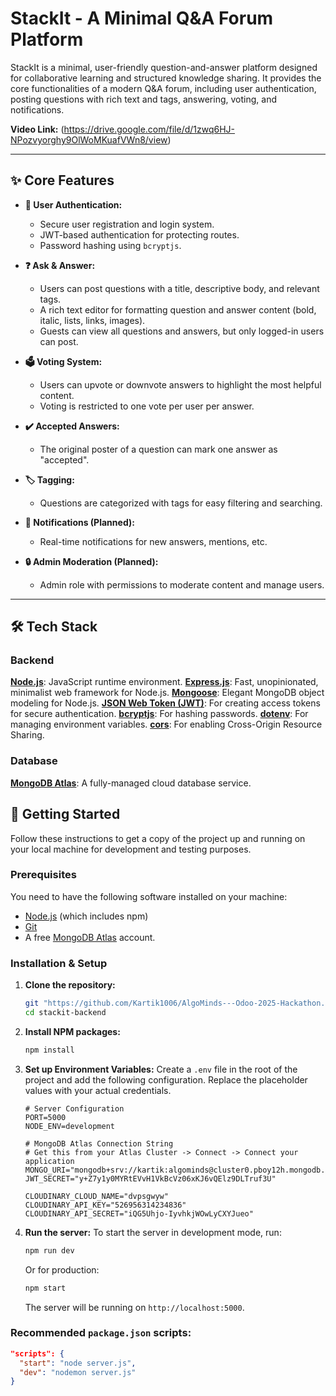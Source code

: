 # StackIt - A Minimal Q&A Forum Platform

StackIt is a minimal, user-friendly question-and-answer platform designed for collaborative learning and structured knowledge sharing. It provides the core functionalities of a modern Q&A forum, including user authentication, posting questions with rich text and tags, answering, voting, and notifications.

**Video Link:** (https://drive.google.com/file/d/1zwq6HJ-NPozvyorghy9OlWoMKuafVWn8/view)

---

## ✨ Core Features

*   **👤 User Authentication:**
    *   Secure user registration and login system.
    *   JWT-based authentication for protecting routes.
    *   Password hashing using `bcryptjs`.

*   **❓ Ask & Answer:**
    *   Users can post questions with a title, descriptive body, and relevant tags.
    *   A rich text editor for formatting question and answer content (bold, italic, lists, links, images).
    *   Guests can view all questions and answers, but only logged-in users can post.

*   **🗳️ Voting System:**
    *   Users can upvote or downvote answers to highlight the most helpful content.
    *   Voting is restricted to one vote per user per answer.

*   **✔️ Accepted Answers:**
    *   The original poster of a question can mark one answer as "accepted".

*   **🏷️ Tagging:**
    *   Questions are categorized with tags for easy filtering and searching.

*   **🔔 Notifications (Planned):**
    *   Real-time notifications for new answers, mentions, etc.

*   **🔒 Admin Moderation (Planned):**
    *   Admin role with permissions to moderate content and manage users.

---

## 🛠️ Tech Stack

### Backend
   **[Node.js](https://nodejs.org/)**: JavaScript runtime environment.
   **[Express.js](https://expressjs.com/)**: Fast, unopinionated, minimalist web framework for Node.js.
   **[Mongoose](https://mongoosejs.com/)**: Elegant MongoDB object modeling for Node.js.
   **[JSON Web Token (JWT)](https://jwt.io/)**: For creating access tokens for secure authentication.
   **[bcryptjs](https://www.npmjs.com/package/bcryptjs)**: For hashing passwords.
   **[dotenv](https://www.npmjs.com/package/dotenv)**: For managing environment variables.
   **[cors](https://www.npmjs.com/package/cors)**: For enabling Cross-Origin Resource Sharing.

### Database
   **[MongoDB Atlas](https://www.mongodb.com/cloud/atlas)**: A fully-managed cloud database service.

  ## 🚀 Getting Started

Follow these instructions to get a copy of the project up and running on your local machine for development and testing purposes.

### Prerequisites

You need to have the following software installed on your machine:
*   [Node.js](https://nodejs.org/) (which includes npm)
*   [Git](https://git-scm.com/)
*   A free [MongoDB Atlas](https://www.mongodb.com/cloud/atlas) account.

### Installation & Setup

1.  **Clone the repository:**
    ```bash
    git "https://github.com/Kartik1006/AlgoMinds---Odoo-2025-Hackathon.git"
    cd stackit-backend
    ```

2.  **Install NPM packages:**
    ```bash
    npm install
    ```

3.  **Set up Environment Variables:**
    Create a `.env` file in the root of the project and add the following configuration. Replace the placeholder values with your actual credentials.

    ```env
    # Server Configuration
    PORT=5000
    NODE_ENV=development

    # MongoDB Atlas Connection String
    # Get this from your Atlas Cluster -> Connect -> Connect your application
    MONGO_URI="mongodb+srv://kartik:algominds@cluster0.pboy12h.mongodb.net/"
    JWT_SECRET="y+Z7y1y0MYRtEVvH1VkBcVz06xKJ6vQElz9DLTruf3U"

    CLOUDINARY_CLOUD_NAME="dvpsgwyw"
    CLOUDINARY_API_KEY="526956314234836"
    CLOUDINARY_API_SECRET="iQG5Uhjo-IyvhkjWOwLyCXYJueo"
    ```

4.  **Run the server:**
    To start the server in development mode, run:
    ```bash
    npm run dev
    ```
    Or for production:
    ```bash
    npm start
    ```
    The server will be running on `http://localhost:5000`.

### Recommended `package.json` scripts:
```json
"scripts": {
  "start": "node server.js",
  "dev": "nodemon server.js"
}



